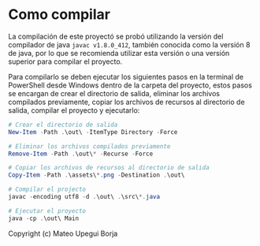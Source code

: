 # Como compilar

La compilación de este proyectó se probó utilizando la versión del compilador de java `javac v1.8.0_412`, también 
conocida como la versión 8 de java, por lo que se recomienda utilizar esta versión o una versión superior para
compilar el proyecto.

Para compilarlo se deben ejecutar los siguientes pasos en la terminal de PowerShell desde Windows dentro de la carpeta
del proyecto, estos pasos se encargan de crear el directorio de salida, eliminar los archivos compilados previamente,
copiar los archivos de recursos al directorio de salida, compilar el proyecto y ejecutarlo:

```powershell
# Crear el directorio de salida
New-Item -Path .\out\ -ItemType Directory -Force

# Eliminar los archivos compilados previamente
Remove-Item -Path .\out\* -Recurse -Force

# Copiar los archivos de recursos al directorio de salida
Copy-Item -Path .\assets\*.png -Destination .\out\

# Compilar el projecto
javac -encoding utf8 -d .\out\ .\src\*.java

# Ejecutar el proyecto
java -cp .\out\ Main
```

Copyright (c) Mateo Upegui Borja